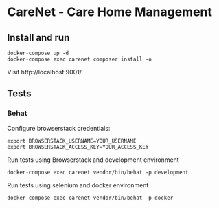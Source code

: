 # CareNet - Care Home Management

## Install and run

    docker-compose up -d
    docker-compose exec carenet composer install -o
    
Visit http://localhost:9001/

## Tests

### Behat
Configure browserstack credentials:

    export BROWSERSTACK_USERNAME=YOUR_USERNAME
    export BROWSERSTACK_ACCESS_KEY=YOUR_ACCESS_KEY
    
Run tests using Browserstack and development environment

    docker-compose exec carenet vendor/bin/behat -p development
    
Run tests using selenium and docker environment

    docker-compose exec carenet vendor/bin/behat -p docker
